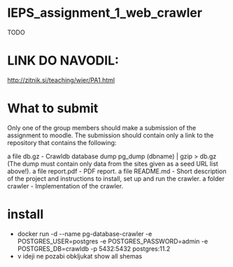 # IEPS_assignment_1_web_crawler
TODO


# LINK DO NAVODIL:
http://zitnik.si/teaching/wier/PA1.html

# What to submit

Only one of the group members should make a submission of the assignment to moodle. The submission should contain only a link to the repository that contains the following:

a file db.gz - Crawldb database dump pg_dump (dbname) | gzip > db.gz (The dump must contain only data from the sites given as a seed URL list above!).
a file report.pdf - PDF report.
a file README.md - Short description of the project and instructions to install, set up and run the crawler.
a folder crawler - Implementation of the crawler.


# install
* docker run -d --name pg-database-crawler -e POSTGRES_USER=postgres -e POSTGRES_PASSWORD=admin -e POSTGRES_DB=crawldb -p 5432:5432 postgres:11.2
* v ideji ne pozabi obkljukat show all shemas